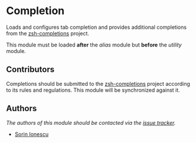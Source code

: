 Completion
==========

Loads and configures tab completion and provides additional completions from
the [zsh-completions][1] project.

This module must be loaded **after** the *alias* module but **before** the
*utility* module.

Contributors
------------

Completions should be submitted to the [zsh-completions][1] project according
to its rules and regulations. This module will be synchronized against it.

Authors
-------

*The authors of this module should be contacted via the [issue tracker][2].*

  - [Sorin Ionescu](https://github.com/sorin-ionescu)

[1]: https://github.com/zsh-users/zsh-completions
[2]: https://github.com/sorin-ionescu/oh-my-zsh/issues

